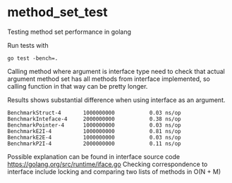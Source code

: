 # method_set_test
Testing method set performance in golang

Run tests with

 `go test -bench=.`
 
 Calling method where argument is interface type need
 to check that actual argument method set has all methods
 from interface implemented, so calling function in that
 way can be pretty longer.
 
 Results shows substantial difference when using interface
 as an argument.
 
```
BenchmarkStruct-4     	1000000000	         0.03 ns/op
BenchmarkInteface-4   	2000000000	         0.38 ns/op
BenchmarkPointer-4    	1000000000	         0.03 ns/op
BenchmarkE2I-4        	1000000000	         0.81 ns/op
BenchmarkE2E-4        	1000000000	         0.03 ns/op
BenchmarkP2I-4        	2000000000	         0.11 ns/op
```

Possible explanation can be found in interface source code 
https://golang.org/src/runtime/iface.go Checking correspondence to 
interface include locking and comparing two lists of methods in O(N + M)
